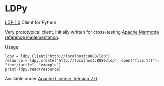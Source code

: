 LDPy
====

[LDP 1.0](https://www.w3.org/TR/ldp/) Client for Python. 

Very prototypical client, initially written for cross-testing [Apache Marmotta reference implementation](http://wiki.apache.org/marmotta/LDPImplementationReport).

Usage:

    ldpy = ldpy.Client("http://localhost:8080/ldp")
    resource = ldpy.create("http://localhost:8080/ldp", open("file.ttl"), "text/turtle", "example")
    print ldpy.read(resource)

Available under [Apache License, Version 2.0](http://www.apache.org/licenses/LICENSE-2.0.html).
